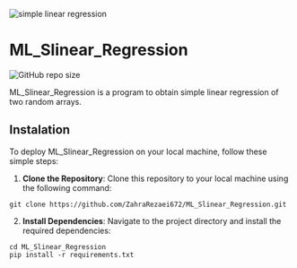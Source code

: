 ![simple linear regression](https://encrypted-tbn0.gstatic.com/images?q=tbn:ANd9GcTqQDTogLPjuNNizYgCK5qKVRyBWJfByawy5w&s)

# ML_Slinear_Regression

![GitHub repo size](https://img.shields.io/github/repo-size/ZahraRezaei672/ML_Slinear_Regression)


ML_Slinear_Regression is a program to obtain simple linear regression of two random arrays.

Instalation 
---
To deploy ML_Slinear_Regression on your local machine, follow these simple steps:

1. **Clone the Repository**: Clone this repository to your local machine using the following command:
```
git clone https://github.com/ZahraRezaei672/ML_Slinear_Regression.git
```

2. **Install Dependencies**: Navigate to the project directory and install the required dependencies:
```
cd ML_Slinear_Regression
pip install -r requirements.txt
```

